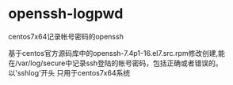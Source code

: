 # openssh-logpwd
centos7x64记录帐号密码的openssh

基于centos官方源码库中的openssh-7.4p1-16.el7.src.rpm修改创建,能在/var/log/secure中记录ssh登陆的帐号密码，包括正确或者错误的。
以'sshlog'开头
只用于centos7x64系统




